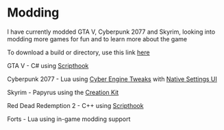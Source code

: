 # Modding
 
I have currently modded GTA V, Cyberpunk 2077 and Skyrim, looking into modding more games for fun and to learn more about the game

To download a build or directory, use this link <a href="https://download-directory.github.io/">here</a>

GTA V - C# using <a href="https://dev-c.com/gtav/scripthookv">Scripthook</a>

Cyberpunk 2077 - Lua using <a href="https://wiki.redmodding.org/cyber-engine-tweaks/introduction">Cyber Engine Tweaks</a> with <a href="https://www.nexusmods.com/cyberpunk2077/mods/3518">Native Settings UI</a>

Skyrim - Papyrus using the <a href = "https://elderscrolls.fandom.com/wiki/Creation_Kit">Creation Kit</a>

Red Dead Redemption 2 - C++ using <a href="https://dev-c.com/rdr2/scripthookrdr2/">Scripthook</a>

Forts - Lua using in-game modding support